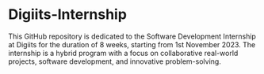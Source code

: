 # Digiits-Internship
This GitHub repository is dedicated to the Software Development Internship at Digiits for the duration of 8 weeks, starting from 1st November 2023. The internship is a hybrid program with a focus on collaborative real-world projects, software development, and innovative problem-solving.
